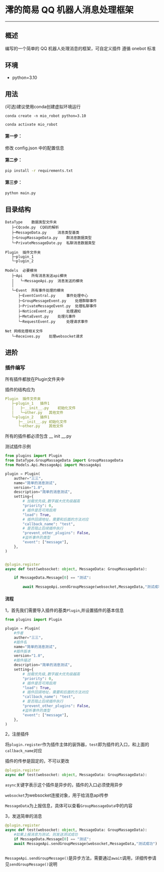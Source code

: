 # 澪的简易 QQ 机器人消息处理框架

---

## 概述

编写的一个简单的 QQ 机器人处理消息的框架，可自定义插件
遵循 onebot 标准

## 环境

- python=3.10



## 用法

(可选)建议使用conda创建虚拟环境运行

```shell
conda create -n mio_robot python=3.10
```

```shell
conda activate mio_robot
```



#### 第一步：

修改 config.json 中的配置信息

#### 第二步：

```bash
pip install -r requirements.txt
```

#### 第三步：

```bash
python main.py
```



## 目录结构

```dir
DataType	数据类型文件夹
   ├─CQcode.py	CQ码的解析
   ├─MessageData.py 	消息类型基类
   ├─GroupMassageData.py	群消息数据类型
   └─PrivateMessageDate.py 	私聊消息数据类型

Plugin	插件文件夹
   ├─plugin_1
   └─plugin_2

Models	必要模块
   ├─Api	所有消息发送api模块
   │   └─MessageApi.py	消息发送的模块
   │
   └─Event	所有事件处理的模块
      ├─EventContral.py		事件处理中心
      ├─GroupMessageEvent.py 	处理群聊事件
      ├─PrivateMessageEvent.py	处理私聊事件
      ├─NoticeEvent.py 	    处理通知
      ├─MetaEvent.py	处理元事件
      └─RequestEvent.py		处理请求事件

Net	网络处理相关文件
   └─Receives.py	处理websocket请求
```








## 进阶

### 插件编写

所有插件都放在Plugin文件夹中

插件的结构应为

```yaml
Plugin	插件文件夹
   ├─plugin_1	插件1
   │   ├─__init__.py	初始化文件
   │   └─other.py	其他文件
   └─plugin_2	插件1
      ├─__init__.py	初始化文件
      └─other.py	其他文件
```

所有的插件都必须包含 __ init __.py

测试插件示例

```python
from plugins import Plugin
from DataType.GroupMassageData import GroupMassageData
from Models.Api.MessageApi import MessageApi

plugin = Plugin(
    auther="三三",
    name="简单的消息测试",
    version="1.0",
    description="简单的消息测试",
    setting={
        # 加载优先级,数字越大优先级越高
        "priority": 0,
        # 插件是否可用启用
        "load": True,
        # 插件回调地址，需要和后面的方法对应
        "callback_name": "test",
        # 是否阻止后续插件执行
        "prevent_other_plugins": False,
       	#监听事件的类型
        "event": ["message"],
    },
)


@plugin.register
async def test(websocket: object, MessageData: GroupMassageData):

    if MessageData.Message[0] == "测试":
 
        await MessageApi.sendGroupMessage(websocket,MessageData,"测试成功")
```



#### 流程

1，首先我们需要导入插件的基类`Plugin`,并设置插件的基本信息

```python
from plugins import Plugin

plugin = Plugin(
    #作者
    auther="三三",
    #插件名
    name="简单的消息测试",
    #插件版本
    version="1.0",
    #插件描述
    description="简单的消息测试",
    setting={
        # 加载优先级,数字越大优先级越高
        "priority": 0,
        # 插件是否可用启用
        "load": True,
        # 插件回调地址，需要和后面的方法对应
        "callback_name": "test",
        # 是否阻止后续插件执行
        "prevent_other_plugins": False,
       	#监听事件的类型
        "event": ["message"],
    },
)
```



2，注册插件

将`plugin.register`作为插件主体的装饰器，`test`即为插件的入口，和上面的`callback_name`对应

插件的传参是固定的，不可以更改

```python
@plugin.register
async def test(websocket: object, MessageData: GroupMassageData):
```

`async`关键字表示这个插件是异步的，插件的入口必须使用异步

`websocket`为websocket连接对象，用于给消息api传参

`MessageData`为上报信息，具体可以查看`GroupMassageData`中的内容



3，发送简单的消息

```python
@plugin.register
async def test(websocket: object, MessageData: GroupMassageData):
    #如果上报消息为测试，则发送测试成功
	if MessageData.Message[0] == "测试":
 	await MessageApi.sendGroupMessage(websocket,MessageData,"测试成功")
    
```

`MessageApi.sendGroupMessage()`是异步方法，需要通过`await`调用，详细传参请见`sendGroupMessage()`说明





